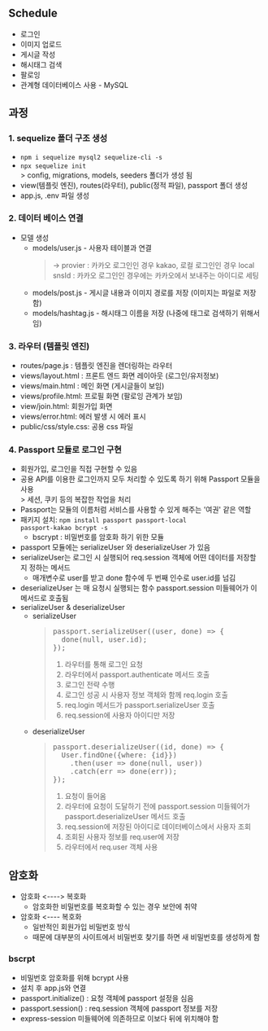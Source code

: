 ## Schedule
* 로그인
* 이미지 업로드
* 게시글 작성
* 해시태그 검색
* 팔로잉
* 관계형 데이터베이스 사용 - MySQL

## 과정
### 1. sequelize 폴더 구조 생성
  * <code>npm i sequelize mysql2 sequelize-cli -s</code>
  * <code>npx sequelize init</code> 
    <br>> config, migrations, models, seeders 폴더가 생성 됨
  * view(템플릿 엔진), routes(라우터), public(정적 파일), passport 폴더 생성
  * app.js, .env 파일 생성

### 2. 데이터 베이스 연결
  * 모델 생성
    * models/user.js - 사용자 테이블과 연결
      > -> provier : 카카오 로그인인 경우 kakao, 로컬 로그인인 경우 local
      > snsId : 카카오 로그인인 경우에는 카카오에서 보내주는 아이디로 세팅
    * models/post.js - 게시글 내용과 이미지 경로를 저장 (이미지는 파일로 저장함)
    * models/hashtag.js - 해시태그 이름을 저장 (나중에 태그로 검색하기 위해서 임)
  
### 3. 라우터 (템플릿 엔진)
* routes/page.js : 템플릿 엔진을 렌더링하는 라우터
* views/layout.html : 프론트 엔드 화면 레이아웃 (로그인/유저정보)
* views/main.html : 메인 화면 (게시글들이 보임)
* views/profile.html: 프로필 화면 (팔로잉 관계가 보임)
* view/join.html: 회원가입 화면
* views/error.html: 에러 발생 시 에러 표시
* public/css/style.css: 공용 css 파일

### 4. Passport 모듈로 로그인 구현
* 회원가입, 로그인을 직접 구현할 수 있음
* 공용 API를 이용한 로그인까지 모두 처리할 수 있도록 하기 위해 Passport 모듈을 사용
  <br>> 세션, 쿠키 등의 복잡한 작업을 처리
* Passport는 모듈의 이름처럼 서비스를 사용할 수 있게 해주는 '여권' 같은 역할
* 패키지 설치: <code>npm install passport passport-local passport-kakao bcrypt -s</code>
  * bscrypt : 비밀번호를 암호화 하기 위한 모듈
* passport 모듈에는 serializeUser 와 deserializeUser 가 있음
* serializeUser는 로그인 시 실행되어 req.session 객체에 어떤 데이터를 저장할 지 정하는 메서드
  * 매개변수로 user를 받고 done 함수에 두 번째 인수로 user.id를 넘김
* deserializeUser 는 매 요청시 실행되는 함수 passport.session 미들웨어가 이 메서드로 호출됨
* serializeUser & deserializeUser
  * serializeUser
    > <pre>
    > passport.serializeUser((user, done) => {
    >   done(null, user.id);
    > });
    > </pre>
    > 1. 라우터를 통해 로그인 요청
    > 2. 라우터에서 passport.authenticate 메서드 호출
    > 3. 로그인 전략 수행
    > 4. 로그인 성공 시 사용자 정보 객체와 함께 req.login 호출
    > 5. req.login 메서드가 passport.serializeUser 호출
    > 6. req.session에 사용자 아이디만 저장
  * deserializeUser
    > <pre>
    > passport.deserializeUser((id, done) => {
    >   User.findOne({where: {id}})
    >     .then(user => done(null, user))
    >     .catch(err => done(err));
    > });
    > </pre>
    > 1. 요청이 들어옴
    > 2. 라우터에 요청이 도달하기 전에 passport.session 미들웨어가 passport.deserializeUser 메서드 호출
    > 3. req.session에 저장된 아이디로 데이터베이스에서 사용자 조회
    > 4. 조회된 사용자 정보를 req.user에 저장
    > 5. 라우터에서 req.user 객체 사용

## 암호화
* 암호화 <----> 복호화
  * 암호화한 비밀번호를 복호화할 수 있는 경우 보안에 취약
* 암호화 <---- 복호화
  * 일반적인 회원가입 비밀번호 방식
  * 때문에 대부분의 사이트에서 비밀번호 찾기를 하면 새 비밀번호를 생성하게 함

### bscrpt
* 비밀번호 암호화를 위해 bcrypt 사용
* 설치 후 app.js와 연결
* passport.initialize() : 요청 객체에 passport 설정을 심음
* passport.session() : req.session 객체에 passport 정보를 저장
* express-session 미들웨어에 의존하므로 이보다 뒤에 위치해야 함